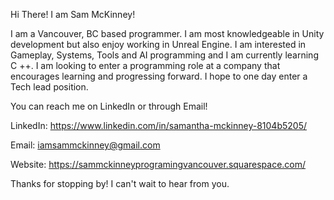 Hi There! I am Sam McKinney!

I am a Vancouver, BC based programmer. I am most knowledgeable in Unity development but also enjoy working in Unreal Engine.
I am interested in Gameplay, Systems, Tools and AI programming and I am currently learning C ++.
I am looking to enter a programming role at a company that encourages learning and progressing forward.
I hope to one day enter a Tech lead position.

You can reach me on LinkedIn or through Email!

LinkedIn: https://www.linkedin.com/in/samantha-mckinney-8104b5205/

Email: iamsammckinney@gmail.com

Website: https://sammckinneyprogramingvancouver.squarespace.com/

Thanks for stopping by! I can't wait to hear from you. 
